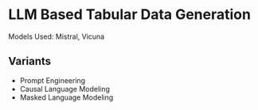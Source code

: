 # LLM Based Tabular Data Generation

Models Used: Mistral, Vicuna

## Variants

- Prompt Engineering
- Causal Language Modeling
- Masked Language Modeling
